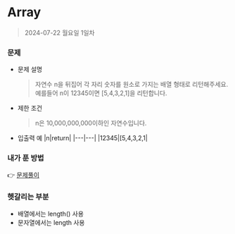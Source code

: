 # Array
> 2024-07-22 월요일 1일차

### 문제
+ 문제 설명
  > 자연수 n을 뒤집어 각 자리 숫자를 원소로 가지는 배열 형태로 리턴해주세요. 예를들어 n이 12345이면 [5,4,3,2,1]을 리턴합니다.
+ 제한 조건
  > n은 10,000,000,000이하인 자연수입니다.
+ 입출력 예
  |n|return|
  |---|---|
  |12345|[5,4,3,2,1|

### 내가 푼 방법
👉 [문제풀이](https://github.com/subbangE/codingTest-study/blob/master/src/Day_1/Array.java)

### 헷갈리는 부분
+ 배열에서는 length() 사용
+ 문자열에서는 length 사용
